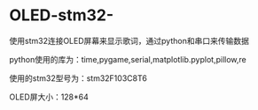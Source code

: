 # OLED-stm32-
使用stm32连接OLED屏幕来显示歌词，通过python和串口来传输数据

python使用的库为：time,pygame,serial,matplotlib.pyplot,pillow,re


使用的stm32型号为：stm32F103C8T6


OLED屏大小：128*64


